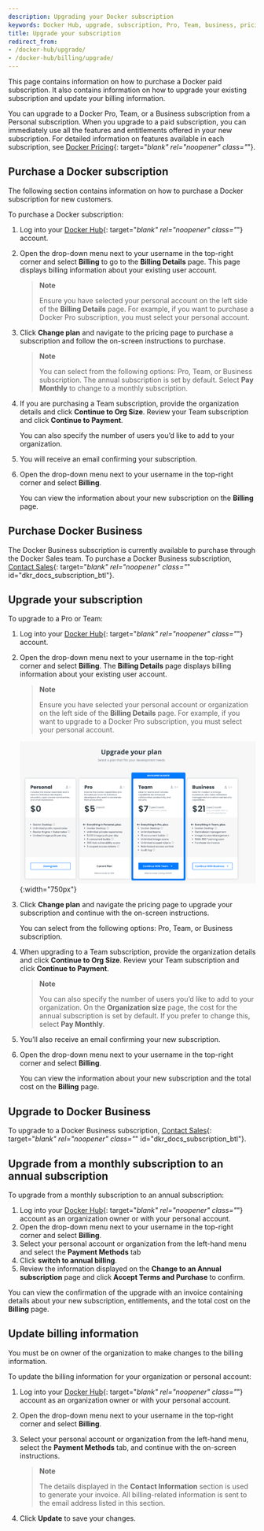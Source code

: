 ```yaml
---
description: Upgrading your Docker subscription
keywords: Docker Hub, upgrade, subscription, Pro, Team, business, pricing plan,
title: Upgrade your subscription
redirect_from:
- /docker-hub/upgrade/
- /docker-hub/billing/upgrade/
---
```


This page contains information on how to purchase a Docker paid subscription. It also contains information on how to upgrade your existing subscription and update your billing information.

You can upgrade to a Docker Pro, Team, or a Business subscription from a Personal subscription. When you upgrade to a paid subscription, you can immediately use all the features and entitlements offered in your new subscription. For detailed information on features available in each subscription, see [Docker Pricing](https://www.docker.com/pricing){: target="_blank" rel="noopener" class="_"}.

## Purchase a Docker subscription

The following section contains information on how to purchase a Docker  subscription for new customers.

To purchase a Docker subscription:

1. Log into your [Docker Hub](https://hub.docker.com){: target="_blank" rel="noopener" class="_"} account.

2. Open the drop-down menu next to your username in the top-right corner and select **Billing** to go to the **Billing Details** page. This page displays billing information about your existing user account.

   > **Note**
   >
   > Ensure you have selected your personal account on the left side of the
   **Billing Details** page. For example, if you want to purchase a Docker
   Pro subscription, you must select your personal account.

3. Click **Change plan** and navigate to the pricing page to purchase a subscription and follow the on-screen instructions to purchase.

    > **Note**
    >
    > You can select from the following options: Pro, Team, or Business
    subscription. The annual subscription is set by default. Select **Pay
    Monthly**  to change to a monthly subscription.

4. If you are purchasing a Team subscription, provide the organization details and click **Continue to Org Size**. Review your Team subscription and click **Continue to Payment**.

    You can also specify the number of users you’d like to add to your
    organization.

5. You will receive an email confirming your subscription.

6. Open the drop-down menu next to your username in the top-right corner and select **Billing**.

    You can view the information about your new subscription on the
    **Billing** page.

## Purchase Docker Business

The Docker Business subscription is currently available to purchase through the Docker Sales team. To purchase a Docker Business subscription, [Contact Sales](https://www.docker.com/pricing/contact-sales){: target="_blank" rel="noopener" class="_" id="dkr_docs_subscription_btl"}.

## Upgrade your subscription

To upgrade to a Pro or Team:

1. Log into your [Docker Hub](https://hub.docker.com){: target="_blank" rel="noopener" class="_"} account.

2. Open the drop-down menu next to your username in the top-right corner and select **Billing**. The **Billing Details** page displays billing information about your existing user account.

    >**Note**
    >
    > Ensure you have selected your personal account or organization on the
    left side of the **Billing Details** page. For example, if you want to upgrade to a Docker Pro subscription, you must select your personal account.

    ![Billing details personal account](images/billing-personal-account.png){:width="750px"}

3. Click **Change plan** and navigate the pricing page to upgrade your subscription and continue with the on-screen instructions.

    You can select from the following options: Pro, Team, or Business subscription.

4. When upgrading to a Team subscription, provide the organization details and click **Continue to Org Size**. Review your Team subscription and click **Continue to Payment**.

     > **Note**
     >
     > You can also specify the number of users you’d like to add to your organization. On the **Organization size** page, the cost for the annual subscription is set by default. If you prefer to change this, select **Pay Monthly**.

5. You’ll also receive an email confirming your new subscription.

6. Open the drop-down menu next to your username in the top-right corner and select **Billing**.

    You can view the information about your new subscription and the total cost
  on the **Billing** page.

## Upgrade to Docker Business

To upgrade to a Docker Business subscription, [Contact Sales](https://www.docker.com/pricing/contact-sales){: target="_blank" rel="noopener" class="_" id="dkr_docs_subscription_btl"}.

## Upgrade from a monthly subscription to an annual subscription

To upgrade from a monthly subscription to an annual subscription:

1. Log into your [Docker Hub](https://hub.docker.com){: target="_blank" rel="noopener" class="_"} account as an organization owner or with your personal account.
2. Open the drop-down menu next to your username in the top-right corner and select **Billing**.
3. Select your personal account or organization from the left-hand menu and select the **Payment Methods** tab
4. Click **switch to annual billing**.
5. Review the information displayed on the **Change to an Annual subscription** page and click **Accept Terms and Purchase** to confirm.

You can view the confirmation of the upgrade with an invoice containing details about your new subscription, entitlements, and the total cost on the **Billing** page.

## Update billing information

You must be on owner of the organization to make changes to the billing information.

To update the billing information for your organization or personal account:

1. Log into your [Docker Hub](https://hub.docker.com){: target="_blank" rel="noopener" class="_"} account as an organization owner or with your personal account.

2. Open the drop-down menu next to your username in the top-right corner and select **Billing**.

3. Select your personal account or organization from the left-hand menu, select the **Payment Methods** tab, and continue with the on-screen instructions.

    > **Note**
    >
    > The details displayed in the **Contact Information** section is used to generate your invoice. All billing-related information is sent to the email address listed in this section.

4. Click **Update** to save your changes.
